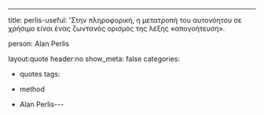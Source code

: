 ﻿---
title: perlis-useful: 'Στην πληροφορική, η μετατροπή του αυτονόητου σε χρήσιμο είναι ένας ζωντανός ορισμός της λέξης «απογοήτευση».

person: Alan Perlis

layout:quote
header:no
show_meta: false
categories: 
- quotes
tags:
  
- method
  
- Alan Perlis---